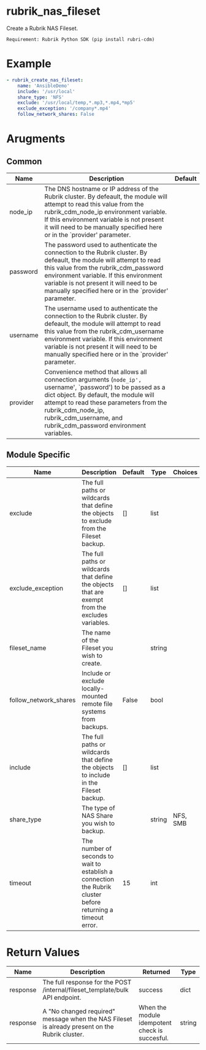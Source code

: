 # rubrik_nas_fileset    

Create a Rubrik NAS Fileset.

`Requirement: Rubrik Python SDK (pip install rubri-cdm)`

# Example

```yaml
- rubrik_create_nas_fileset:
    name: 'AnsibleDemo'
    include: '/usr/local'
    share_type: 'NFS'
    exclude: '/usr/local/temp,*.mp3,*.mp4,*mp5'
    exclude_exception: '/company*.mp4'
    follow_network_shares: False
```

# Arugments

## Common

| Name     | Description                                                                                                                                                                                                                                                                                               | Default |
|----------|-----------------------------------------------------------------------------------------------------------------------------------------------------------------------------------------------------------------------------------------------------------------------------------------------------------|---------|
| node_ip  | The DNS hostname or IP address of the Rubrik cluster. By defeault, the module will attempt to read this value from the rubrik_cdm_node_ip environment variable. If this environment variable is not present it will need to be manually specified here or in the `provider' parameter.                    |         |
| password | The password used to authenticate the connection to the Rubrik cluster. By defeault, the module will attempt to read this value from the rubrik_cdm_password environment variable. If this environment variable is not present it will need to be manually specified here or in the `provider' parameter. |         |
| username | The username used to authenticate the connection to the Rubrik cluster. By defeault, the module will attempt to read this value from the rubrik_cdm_username environment variable. If this environment variable is not present it will need to be manually specified here or in the `provider' parameter. |         |
| provider | Convenience method that allows all connection arguments (`node_ip', `username', `password') to be passed as a dict object. By default, the module will attempt to read these parameters from the rubrik_cdm_node_ip, rubrik_cdm_username, and rubrik_cdm_password environment variables.                  |         |


## Module Specific

| Name                  | Description                                                                                                  | Default | Type   | Choices  | Mandatory | Aliases |
|-----------------------|--------------------------------------------------------------------------------------------------------------|---------|--------|----------|-----------|---------|
| exclude               | The full paths or wildcards that define the objects to exclude from the Fileset backup.                      | []      | list   |          |           |         |
| exclude_exception     | The full paths or wildcards that define the objects that are exempt from the excludes variables.             | []      | list   |          |           |         |
| fileset_name          | The name of the Fileset you wish to create.                                                                  |         | string |          | true      | name    |
| follow_network_shares | Include or exclude locally-mounted remote file systems from backups.                                         | False   | bool   |          |           |         |
| include               | The full paths or wildcards that define the objects to include in the Fileset backup.                        | []      | list   |          |           |         |
| share_type            | The type of NAS Share you wish to backup.                                                                    |         | string | NFS, SMB | true      |         |
| timeout               | The number of seconds to wait to establish a connection the Rubrik cluster before returning a timeout error. | 15      | int    |          |           |         |

# Return Values

| Name     | Description                                                                                    | Returned                                       | Type   |
|----------|------------------------------------------------------------------------------------------------|------------------------------------------------|--------|
| response | The full response for the POST /internal/fileset_template/bulk API endpoint.                   | success                                        | dict   |
| response | A "No changed required" message when the NAS Fileset is already present on the Rubrik cluster. | When the module idempotent check is succesful. | string |
